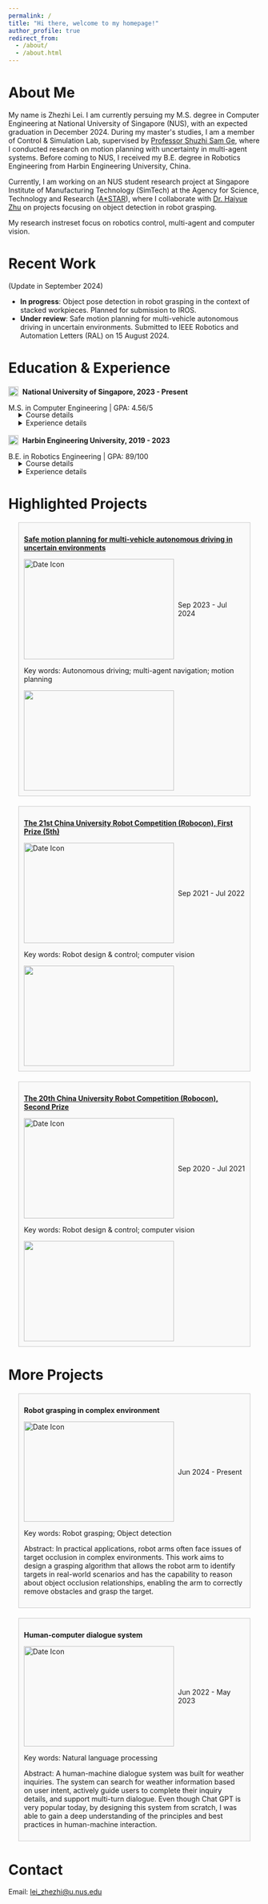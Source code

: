 ```yaml
---
permalink: /
title: "Hi there, welcome to my homepage!"
author_profile: true
redirect_from: 
  - /about/
  - /about.html
---
```

# <a id="Home"></a> About Me
My name is Zhezhi Lei. I am currently persuing my M.S. degree in Computer Engineering at National University of Singapore (NUS), with an expected graduation in December 2024. During my master's studies, I am a member of Control & Simulation Lab, supervised by [Professor Shuzhi Sam Ge](https://cde.nus.edu.sg/ece/staff/ge-shuzhi-sam/), where I conducted research on motion planning with uncertainty in multi-agent systems. Before coming to NUS, I received my B.E. degree in Robotics Engineering from Harbin Engineering University, China.

Currently, I am working on an NUS student research project at Singapore Institute of Manufacturing Technology (SimTech) at the Agency for Science, Technology and Research ([A*STAR](https://www.a-star.edu.sg/)), where I collaborate with [Dr. Haiyue Zhu](https://scholar.google.com/citations?hl=en&user=uO_R9wQAAAAJ) on projects focusing on object detection in robot grasping.

My research instreset focus on robotics control, multi-agent and computer vision. 

# Recent Work 
(Update in September 2024)
- **In progress**: Object pose detection in robot grasping in the context of stacked workpieces. Planned for submission to IROS.
- **Under review**: Safe motion planning for multi-vehicle autonomous driving in uncertain environments. Submitted to IEEE Robotics and Automation Letters (RAL) on 15 August 2024.

# <a id="Experience"></a> Education & Experience

<head>
    <style>
        .education-block {
          margin-top: 20px; /* 上边距 */
          margin-bottom: 25px; /* 下边距 */
        }
        .extra-space {
          margin-top: 30px; /* 根据需要调整这个数值来增加间距 */
        }
        .logo-container {
          display: inline-flex; /* 使用flex布局，使logo和文字保持在同一行 */
          align-items: center; /* 确保logo与文字垂直居中对齐 */
        }
        .logo {
          width: 20px; /* 控制 logo 的宽度，根据需要调整大小 */
          height: auto;
          margin-right: 8px; /* 控制 logo 和文字之间的间距 */
          vertical-align: middle;
        }
        details {
          margin-top: -17px; /* 控制details元素上方的间距 */
          margin-bottom: 16px; /* 控制details元素下方的间距 */
          margin-left: 20px;
        }
        details details { /* 为嵌套的details设置样式，以区别于一级details */
            margin-left: 20px;
            /*margin-top: 10px;*/
        }
        .courses-table {
          width: 100%;
          border-collapse: collapse;
          table-layout: fixed;
        }
        .courses-table td, .courses-table th {
          border: 1px solid #ddd;
          padding: 8px;
          text-align: left;
        }
        .courses-table th {
          background-color: #f2f2f2;
        }
        .courses-table td:nth-child(1), .courses-table td:nth-child(3) {
          width: 35%; /* 调整课程名称的列宽为35% */
        }
        .courses-table td:nth-child(2), .courses-table td:nth-child(4) {
          width: 15%; /* 调整成绩的列宽为15% */
        }
    </style>
</head>

<div class="education-block">
  <div class="logo-container">
      <img src="/images/favicon.png" alt="NUS Logo" class="logo">
      <span><strong>National University of Singapore, 2023 - Present</strong></span>
  </div>
  <p>M.S. in Computer Engineering | GPA: 4.56/5</p>


  <details>
    <summary>Course details</summary>
    <p><strong>Course highlighted:</strong></p>
    <table class="courses-table">
      <tr>
        <th>Course Name</th>
        <th>Grade</th>
        <th>Course Name</th>
        <th>Grade</th>
      </tr>
      <tr>
        <td>Computer Engineering Project</td>
        <td>A+</td>
        <td>Intelligent Autonomous Robotics Systems</td>
        <td>A+</td>
      </tr>
      <tr>
        <td>Evolutionary Computation And Application</td>
        <td>A-</td>
        <td>Deep Learning For Digitalization Technologies</td>
        <td>A-</td>
      </tr>
    </table>
  </details>

  <details>
    <summary>Experience details </summary>
    <p><strong>Experience during master's studies:</strong></p>
    <details>
      <summary>2024 - Present. Visitor at Singapore Institute of Manufacturing Technology (SimTech), supervised by Dr. Haiyue Zhu</summary>
      <ul>
        <li>Conducted research on robot grasping, with a focus on object detection in complex environments.</li>
        <li>Currently in the experimental phase, with ongoing work to refine detection models and techniques.</li>
      </ul>
    </details>
    <details>
      <summary>2023 - Present. Member of Control & Simulation Lab, supervised by Prof. Shuzhi Sam Ge</summary>
      <ul>
        <li>Researched multi-agent motion planning problems under uncertainty. (<a href="#project0">More about the project</a>)</li>
        <li>Developed a novel ADMM-based method, which demonstrated higher computational efficiency compared to existing methods.</li>
        <li>Submitted related work to IEEE Robotics and Automation Letters (RAL) as the first author.</li>
      </ul>
    </details>
  </details>


  <div class="logo-container">
      <img src="/images/favicon.png" alt="Harbin Engineering University Logo" class="logo">
      <span><strong>Harbin Engineering University, 2019 - 2023</strong></span>
  </div>
  <p>B.E. in Robotics Engineering | GPA: 89/100</p>

  <details>
    <summary>Course details</summary>
    <p><strong>Course highlighted:</strong></p>
    <table class="courses-table">
      <tr>
        <th>Course Name</th>
        <th>Grade</th>
        <th>Course Name</th>
        <th>Grade</th>
      </tr>
      <tr>
        <td>Mathematical Analysis for Engineering</td>
        <td>97 / 100</td>
        <td>Machine Learning</td>
        <td>95 / 100</td>
      </tr>
      <tr>
        <td>Modern Control Theroy</td>
        <td>95 / 100</td>
        <td>Advanced Control Method</td>
        <td>95 / 100</td>
      </tr>
    </table>
  </details>

  <details>
    <summary>Experience details </summary>
    <p><strong>Experience during undergraduate studies:</strong></p>
    <details>
      <summary>2021 - 2022. Lead of the Robot Vision Group, Harbin Engineering University Robotics Club</summary>
      <ul>
        <li>Led the development of the robot vision strategy and coordinated team efforts in implementing the design. (<a href="#project1">More about the project</a>)</li>
        <li>Spearheaded robot perception systems, focusing on target recognition and inspection tasks.</li>
        <li>Awarded First Prize (5th overall) at the 21st China University Robot Competition (ROBOCON).</li>
      </ul>
    </details>
    <details>
      <summary>2020 - 2021. Member of Harbin Engineering University Robotics Club</summary>
      <ul>
        <li>Developed algorithms for robot target detection and tracking. (<a href="#project2">More about the project</a>)</li>
        <li>Assisted in robot control implementation using microcontroller-based systems.</li>
        <li>Awarded Second Prize at the 20th China University Robot Competition (ROBOCON).</li>
      </ul>
    </details>
  </details>
</div>



# <a id="Project"></a> Highlighted Projects
<head>
    <style>
      .project {
        margin: 20px;
        padding: 10px;
        border: 1px solid #ccc;
        background-color: #f9f9f9;
      }
      .project img {
        width: 300px;  /* 设置图片宽度 */
        height: 200px; /* 设置图片高度 */
        object-fit: cover;  /* 确保图片在调整大小时保持宽高比 */
      }
      /*.project p {
          font-size: 14px;
          color: #666;
      }*/
    </style>
</head>
<div class="project" id="project0">
  <p><strong><a href="https://cell-core.github.io/portfolio/portfolio-0">Safe motion planning for multi-vehicle autonomous driving in uncertain environments</a></strong></p>
  <div class="logo-container">
    <img src="/images/calendar.png" alt="Date Icon" class="logo">
    <span>Sep 2023 - Jul 2024</span>
  </div>
  <p>Key words: Autonomous driving; multi-agent navigation; motion planning</p>
  <img src="/images/ACL/ACL.png">
</div>

<div class="project" id="project1">
  <p><strong><a href="https://cell-core.github.io/portfolio/portfolio-1">The 21st China University Robot Competition (Robocon), First Prize (5th)</a></strong></p>
  <div class="logo-container">
    <img src="/images/calendar.png" alt="Date Icon" class="logo">
    <span>Sep 2021 - Jul 2022</span>
  </div>
  <p>Key words: Robot design & control; computer vision</p>
  <img src="/images/21stRobocon/21stRobocon.png">
</div>

<div class="project" id="project2">
  <p><strong><a href="https://cell-core.github.io/portfolio/portfolio-2">The 20th China University Robot Competition (Robocon), Second Prize</a></strong></p>
  <div class="logo-container">
    <img src="/images/calendar.png" alt="Date Icon" class="logo">
    <span>Sep 2020 - Jul 2021</span>
  </div>
  <p>Key words: Robot design & control; computer vision</p>
  <img src="/images/20thRobocon/20thRobocon.png">
</div>

# More Projects
<div class="project">
  <p><strong>Robot grasping in complex environment</strong></p>
  <div class="logo-container">
    <img src="/images/calendar.png" alt="Date Icon" class="logo">
    <span>Jun 2024 - Present</span>
  </div>
  <p>Key words: Robot grasping; Object detection</p>
  <p>Abstract: In practical applications, robot arms often face issues of target occlusion in complex environments. This work aims to design a grasping algorithm that allows the robot arm to identify targets in real-world scenarios and has the capability to reason about object occlusion relationships, enabling the arm to correctly remove obstacles and grasp the target.</p>
</div>

<div class="project">
  <p><strong>Human-computer dialogue system</strong></p>
  <div class="logo-container">
    <img src="/images/calendar.png" alt="Date Icon" class="logo">
    <span>Jun 2022 - May 2023</span>
  </div>
  <p>Key words: Natural language processing</p>
  <p>Abstract: A human-machine dialogue system was built for weather inquiries. The system can search for weather information based on user intent, actively guide users to complete their inquiry details, and support multi-turn dialogue. Even though Chat GPT is very popular today, by designing this system from scratch, I was able to gain a deep understanding of the principles and best practices in human-machine interaction. </p>
</div>

# <a id="Contact"></a> Contact
Email: lei_zhezhi@u.nus.edu

